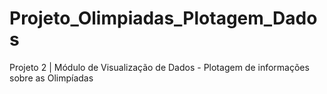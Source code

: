 # Projeto_Olimpiadas_Plotagem_Dados
Projeto 2 | Módulo de Visualização de Dados - Plotagem de informações sobre as Olimpíadas
